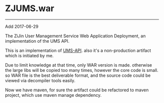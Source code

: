 ZJUMS.war
====

---
Add 2017-06-29

The ZiJin User Management Service Web Application Deployment, an implementation of the UMS API.

This is an implementation of  [UMS-API](https://www.cachetian.com/other/code/ums/javadoc/ "UMS-API javadoc"). also it's a non-production artifact which is initiated by me.

Due to limit knowledge at that time, only WAR version is made. otherwise the large libs will be copied too many times, however the core code is small. so WAR file is the best deliverable format, and the source code could be viewed via decompiler tools easily.

Now we have maven, for sure the artifact could be refactored to maven project, which use maven manage dependency.
